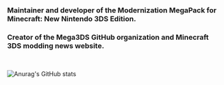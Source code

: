 ### Maintainer and developer of the Modernization MegaPack for Minecraft: New Nintendo 3DS Edition. 

### Creator of the Mega3DS GitHub organization and Minecraft 3DS modding news website.

<br>

![Anurag's GitHub stats](https://github-readme-stats.vercel.app/api?username=wyndchyme\&rank_icon=github)
